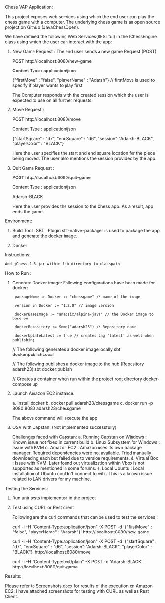 Chess VAP Application:

This project exposes web services using which the end user can play the chess game with a computer. The underlying chess game is an open source project on Github (JavaChessOpen). 

We have defined the following Web Services(RESTful) in the IChessEngine class using which the user can interact with the app:

1. New Game Request : The end user sends a new game Request (POST)

    
    POST http://localhost:8080/new-game
    
    Content Type : application/json
    
    {"firstMove" : "false", "playerName" : "Adarsh"} // firstMove is used to specify if player wants to play first

   The Computer responds with the created session which the user is expected to use on all further requests. 
    
  

2. Move Request : 
       
    
    POST http://localhost:8080/move
    
    Content Type : application/json
    
    {"startSquare" : "d7", "endSquare" : "d6", "session":"Adarsh-BLACK", "playerColor" : "BLACK"}
    
   Here the user specifies the start and end square location for the piece being moved. The user also mentions the session provided by the app.
    
    
3. Quit Game Request :

    
    POST http://localhost:8080/quit-game
    
    Content Type : application/json
    
    Adarsh-BLACK
    
   Here the user provides the session to the Chess app. As a result, app ends the game.


Environment:

1. Build Tool : SBT . Plugin sbt-native-packager is used to package the app and generate the docker image.

2. Docker


Instructions:

    Add jChess-1.5.jar within lib directory to classpath


How to Run :

1. Generate Docker image: 
    Following configurations have been made for docker:
    
        packageName in Docker := "chessgame" // name of the image
        
        version in Docker := "1.2.0" // image version 
        
        dockerBaseImage := "anapsix/alpine-java" // the Docker image to base on 
        
        dockerRepository := Some("adarsh23") // Repository name
        
        dockerUpdateLatest := true // creates tag 'latest' as well when publishing

    
    // The following generates a docker image locally
    sbt docker:publishLocal
    
    // The following publishes a docker image to the hub (Repository adarsh23)
    sbt docker:publish
    
    // Creates a container when run within the project root directory
    docker-compose up
    
2. Launch Amazon EC2 instance:
     
    a. Install docker
    b. docker pull adarsh23/chessgame
    c. docker run -p 8080:8080 adarsh23/chessgame
    
    The above command will execute the app 


3. OSV with Capstan: (Not implemented successfully)
    
    Challenges faced with Capstan:
    a. Running Capstan on Windows : Known issue not fixed in current build
    b. Linux Subsystem for Windows : Issue with KVM
    c. Amazon EC2 : Amazon uses its own package manager. Required dependencies were not available. Tried manually downloading each but failed due to version requirements.
    d. Virtual Box : Issue with KVM. Later found out virtualization within Vbox is not supported as mentioned in some forums.
	e. Local Ubuntu : Local installation of Ubuntu couldn't connect to wifi . This is a known issue related to LAN drivers for my machine.


Testing the Services:

1. Run unit tests implemented in the project

2. Test using CURL or Rest client


    Following are the curl commands that can be used to test the services :
    
    curl -i -H "Content-Type:application/json" -X POST -d '{"firstMove" : "false", "playerName" : "Adarsh"}' http://localhost:8080/new-game
    
    curl -i -H "Content-Type:application/json" -X POST -d '{"startSquare" : "d7", "endSquare" : "d6", "session":"Adarsh-BLACK", "playerColor" : "BLACK"}' http://localhost:8080/move
    
    curl -i -H "Content-Type:text/plain" -X POST -d 'Adarsh-BLACK' http://localhost:8080/quit-game
    
    
Results:

Please refer to Screenshots.docx for results of the execution on Amazon EC2. I have attached screenshots for testing with CURL as well as Rest Client.